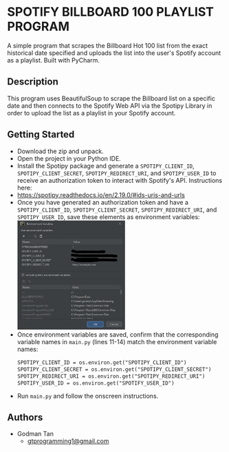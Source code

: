 # SPOTIFY BILLBOARD 100 PLAYLIST PROGRAM

A simple program that scrapes the Billboard Hot 100 list from the exact historical date specified and uploads the list into the user's Spotify account as a playlist. Built with PyCharm.

## Description

This program uses BeautifulSoup to scrape the Billboard list on a specific date and then connects to the Spotify Web API via the Spotipy Library in order to upload the list as a playlist in your Spotify account. 

## Getting Started

* Download the zip and unpack.
* Open the project in your Python IDE.
* Install the Spotipy package and generate a `SPOTIPY_CLIENT_ID`, `SPOTIPY_CLIENT_SECRET`, `SPOTIPY_REDIRECT_URI`, and `SPOTIPY_USER_ID` to receive an authorization token to interact with Spotify's API. Instructions here:
* https://spotipy.readthedocs.io/en/2.19.0/#ids-uris-and-urls
* Once you have generated an authorization token and have a `SPOTIPY_CLIENT_ID`, `SPOTIPY_CLIENT_SECRET`, `SPOTIPY_REDIRECT_URI`, and `SPOTIPY_USER_ID`, save these elements as environment variables: 
  <img src="https://github.com/ygyzys83/Spotify-Billboard-Playlist/blob/main/images/variables%201.jpg" width="250" />
* Once environment variables are saved, confirm that the corresponding variable names in `main.py` (lines 11-14) match the environment variable names:
  ```
  SPOTIPY_CLIENT_ID = os.environ.get("SPOTIPY_CLIENT_ID")
  SPOTIPY_CLIENT_SECRET = os.environ.get("SPOTIPY_CLIENT_SECRET")
  SPOTIPY_REDIRECT_URI = os.environ.get("SPOTIPY_REDIRECT_URI")
  SPOTIFY_USER_ID = os.environ.get("SPOTIFY_USER_ID")
  ```
* Run `main.py` and follow the onscreen instructions.

## Authors

* Godman Tan
  * gtprogramming1@gmail.com
